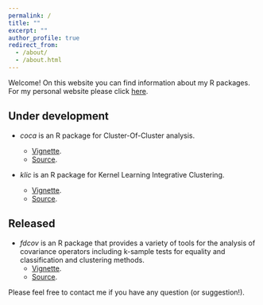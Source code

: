 ```yaml
---
permalink: /
title: ""
excerpt: ""
author_profile: true
redirect_from: 
  - /about/
  - /about.html
---
```


Welcome! On this website you can find information about my R packages. For my  personal website please click [here](https://alessandracabassi.wordpress.com).

Under development
------

* *coca* is an R package for Cluster-Of-Cluster analysis. 
  * [Vignette](https://acabassi.github.io/coca/articles/coca-vignette.html).
  * [Source](https://github.com/acabassi/coca).

* *klic* is an R package for Kernel Learning Integrative Clustering. 
  * [Vignette](https://acabassi.github.io/klic/articles/klic-vignette.html).
  * [Source](https://github.com/acabassi/klic).
  
Released
------
  
* *fdcov* is an R package that provides a variety of tools for the analysis of covariance operators including k-sample tests for equality and classification and clustering methods.
  * [Vignette](https://cran.r-project.org/web/packages/fdcov/vignettes/vignette.html).
  * [Source](https://github.com/acabassi/fdcov).

Please feel free to contact me if you have any question (or suggestion!).
